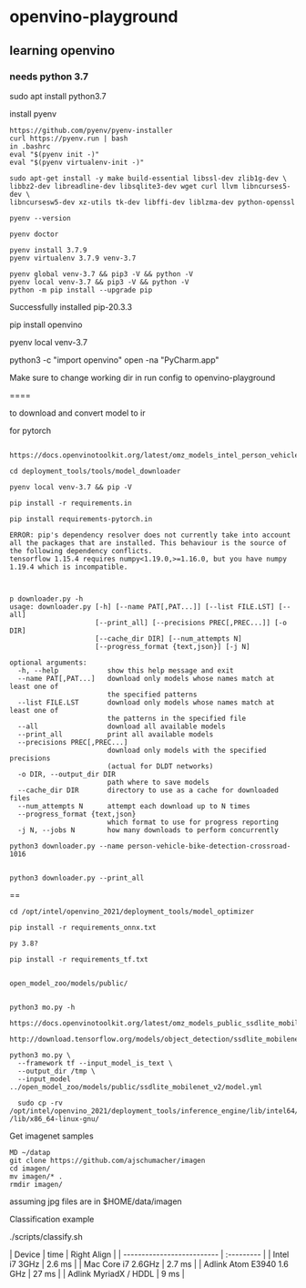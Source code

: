 # openvino-playground

## learning openvino

### needs python 3.7
sudo apt install python3.7

install pyenv
```
https://github.com/pyenv/pyenv-installer
curl https://pyenv.run | bash
in .bashrc
eval "$(pyenv init -)"
eval "$(pyenv virtualenv-init -)"

sudo apt-get install -y make build-essential libssl-dev zlib1g-dev \
libbz2-dev libreadline-dev libsqlite3-dev wget curl llvm libncurses5-dev \
libncursesw5-dev xz-utils tk-dev libffi-dev liblzma-dev python-openssl

pyenv --version

pyenv doctor

pyenv install 3.7.9
pyenv virtualenv 3.7.9 venv-3.7

pyenv global venv-3.7 && pip3 -V && python -V
pyenv local venv-3.7 && pip3 -V && python -V
python -m pip install --upgrade pip
```
Successfully installed pip-20.3.3

pip install openvino

pyenv local venv-3.7

python3 -c "import openvino"
open -na "PyCharm.app"

Make sure to change working dir in run config to openvino-playground


====

to download and convert model to ir

for pytorch

```

https://docs.openvinotoolkit.org/latest/omz_models_intel_person_vehicle_bike_detection_crossroad_1016_description_person_vehicle_bike_detection_crossroad_1016.html

cd deployment_tools/tools/model_downloader

pyenv local venv-3.7 && pip -V

pip install -r requirements.in

pip install requirements-pytorch.in

ERROR: pip's dependency resolver does not currently take into account all the packages that are installed. This behaviour is the source of the following dependency conflicts.
tensorflow 1.15.4 requires numpy<1.19.0,>=1.16.0, but you have numpy 1.19.4 which is incompatible.



p downloader.py -h
usage: downloader.py [-h] [--name PAT[,PAT...]] [--list FILE.LST] [--all]
                     [--print_all] [--precisions PREC[,PREC...]] [-o DIR]
                     [--cache_dir DIR] [--num_attempts N]
                     [--progress_format {text,json}] [-j N]

optional arguments:
  -h, --help            show this help message and exit
  --name PAT[,PAT...]   download only models whose names match at least one of
                        the specified patterns
  --list FILE.LST       download only models whose names match at least one of
                        the patterns in the specified file
  --all                 download all available models
  --print_all           print all available models
  --precisions PREC[,PREC...]
                        download only models with the specified precisions
                        (actual for DLDT networks)
  -o DIR, --output_dir DIR
                        path where to save models
  --cache_dir DIR       directory to use as a cache for downloaded files
  --num_attempts N      attempt each download up to N times
  --progress_format {text,json}
                        which format to use for progress reporting
  -j N, --jobs N        how many downloads to perform concurrently

python3 downloader.py --name person-vehicle-bike-detection-crossroad-1016


python3 downloader.py --print_all
```
==
```
cd /opt/intel/openvino_2021/deployment_tools/model_optimizer

pip install -r requirements_onnx.txt 

py 3.8?

pip install -r requirements_tf.txt 


open_model_zoo/models/public/ 


python3 mo.py -h

https://docs.openvinotoolkit.org/latest/omz_models_public_ssdlite_mobilenet_v2_ssdlite_mobilenet_v2.html

http://download.tensorflow.org/models/object_detection/ssdlite_mobilenet_v2_coco_2018_05_09.tar.gz

python3 mo.py \
  --framework tf --input_model_is_text \
  --output_dir /tmp \
  --input_model ../open_model_zoo/models/public/ssdlite_mobilenet_v2/model.yml

  sudo cp -rv /opt/intel/openvino_2021/deployment_tools/inference_engine/lib/intel64/* /lib/x86_64-linux-gnu/
```
Get imagenet samples
```
MD ~/datap
git clone https://github.com/ajschumacher/imagen
cd imagen/
mv imagen/* .
rmdir imagen/
```
assuming jpg files are in $HOME/data/imagen

Classification example

./scripts/classify.sh

| Device | time | Right Align |
| -------------------------- | :--------- |
| Intel i7 3GHz  | 2.6 ms |
| Mac Core i7 2.6GHz  | 2.7 ms |
| Adlink Atom E3940 1.6 GHz | 27 ms |
| Adlink MyriadX / HDDL | 9 ms |







